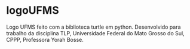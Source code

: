 # logoUFMS
Logo UFMS feito com a biblioteca turtle em python.
Desenvolvido para trabalho da disciplina TLP, Universidade Federal do Mato Grosso do Sul, CPPP, Professora Yorah Bosse.
